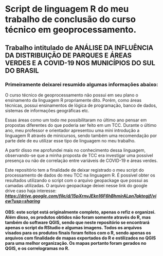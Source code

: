# Script de linguagem R do meu trabalho de conclusão do curso técnico em geoprocessamento.

## Trabalho intitulado de **ANÁLISE DA INFLUÊNCIA DA DISTRIBUIÇÃO DE PARQUES E ÁREAS VERDES E A COVID-19 NOS MUNICÍPIOS DO SUL DO BRASIL**

### Primeiramente deixarei resumido algumas informações abaixo:

O curso técnico de geoprocessamento não possui em seu plano o ensinamento da linguagem R propriamente dito. Porém, como áreas técnicas, possui ensinamentos de lógica de programação, banco de dados, sistemas de informações geográficas etc. 

Essas áreas como um todo me possibilitaram no último ano pensar em propostas diferentes do que poderia ser feito em um TCC. Durante o último ano, meu professor e orientador apresentou uma mini introdução a linguagem R através de minicursos, sendo também uma recomendação por parte dele de eu utilizar esse tipo de linguagem no meu trabalho. 

A partir disso me aprofundei mais no conhecimento dessa linguagem, observando-se que a minha proposta de TCC era investigar uma possível presença ou não de correlação entre variáveis de COVID-19 e áreas verdes. 

Este repositório tem a finalidade de deixar registrado o meu script do processamento de dados do meu TCC na linguagem R. É possível obter os resultados utilizando o script com o arquivo geopackage que possui as camadas utilizadas. O arquivo geopackage deixei nesse link do google drive caso haja interesse: ***https://drive.google.com/file/d/15pXrnvJEkn16F6hBhmirALpn7qktegjf/view?usp=sharing***

#### OBS: este script está originalmente completo, apenas o refiz e organizei. Além disso, os produtos obtidos não foram somente através do R, mas também do software QGIS, sendo que neste repositório se encontrará apenas o script do RStudio e algumas imagens. Todos os arquivos visados para os produtos finais foram feitos com o R, sendo apenas os arquivos com finalidade de mapas exportados do R e estilizados no QGIS para uma melhor organização. Os mapas portanto foram gerados no QGIS, e os correlogramas no R.
